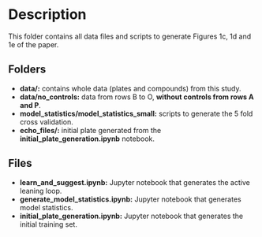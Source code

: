 # Description
This folder contains all data files and scripts to generate Figures 1c, 1d and 1e of the paper.

## Folders
* **data/:** contains whole data (plates and compounds) from this study.
* **data/no_controls:** data from rows B to O, **without controls from rows A and P**.
* **model_statistics/model_statistics_small:** scripts to generate the 5 fold cross validation.
* **echo_files/:** initial plate generated from the **initial_plate_generation.ipynb** notebook.

## Files
* **learn_and_suggest.ipynb:** Jupyter notebook that generates the active leaning loop.
* **generate_model_statistics.ipynb:** Jupyter notebook that generates model statistics.
* **initial_plate_generation.ipynb:** Jupyter notebook that generates the initial training set.